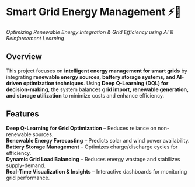 # **Smart Grid Energy Management ⚡🔋**  
*Optimizing Renewable Energy Integration & Grid Efficiency using AI & Reinforcement Learning*  

##  **Overview**  
This project focuses on **intelligent energy management for smart grids** by integrating **renewable energy sources, battery storage systems, and AI-driven optimization techniques**. Using **Deep Q-Learning (DQL) for decision-making**, the system balances **grid import, renewable generation, and storage utilization** to minimize costs and enhance efficiency.  

##  **Features**  
 **Deep Q-Learning for Grid Optimization** – Reduces reliance on non-renewable sources.  
 **Renewable Energy Forecasting** – Predicts solar and wind power availability.  
 **Battery Storage Management** – Optimizes charge/discharge cycles for efficiency.  
 **Dynamic Grid Load Balancing** – Reduces energy wastage and stabilizes supply-demand.  
 **Real-Time Visualization & Insights** – Interactive dashboards for monitoring grid performance.  


